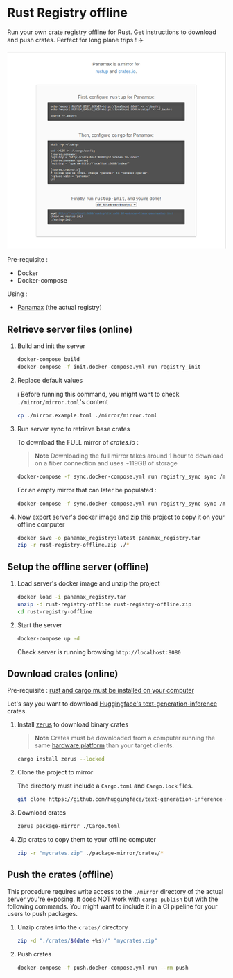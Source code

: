 # Rust Registry offline

Run your own crate registry offline for Rust. Get instructions to download and push crates. Perfect for long plane trips ! :airplane:

![Homepage of Panamax](./homepage.png)

Pre-requisite :

- Docker
- Docker-compose

Using :

- [Panamax](https://github.com/panamax-rs/panamax) (the actual registry)

## Retrieve server files (online)

1. Build and init the server

    ```bash
    docker-compose build
    docker-compose -f init.docker-compose.yml run registry_init
    ```

2. Replace default values

    :information_source: Before running this command, you might want to check `./mirror/mirror.toml`'s content

    ```bash
    cp ./mirror.example.toml ./mirror/mirror.toml
    ```

3. Run server sync to retrieve base crates

    To download the FULL mirror of _crates.io_ :

    > **Note**
    > Downloading the full mirror takes around 1 hour to download on a fiber connection and uses ~119GB of storage

    ```bash
    docker-compose -f sync.docker-compose.yml run registry_sync sync /mirror
    ```

    For an empty mirror that can later be populated :

    ```bash
    docker-compose -f sync.docker-compose.yml run registry_sync sync /mirror /vendor
    ```

4. Now export server's docker image and zip this project to copy it on your offline computer

    ```bash
    docker save -o panamax_registry:latest panamax_registry.tar
    zip -r rust-registry-offline.zip ./*
    ```

## Setup the offline server (offline)

1. Load server's docker image and unzip the project

    ```bash
    docker load -i panamax_registry.tar
    unzip -d rust-registry-offline rust-registry-offline.zip
    cd rust-registry-offline
    ```

2. Start the server

    ```bash
    docker-compose up -d
    ```

    Check server is running browsing `http://localhost:8080`

## Download crates (online)

Pre-requisite : [rust and cargo must be installed on your computer](https://www.rust-lang.org/tools/install)

Let's say you want to download [Huggingface's text-generation-inference](https://github.com/huggingface/text-generation-inference) crates.

1. Install [zerus](https://github.com/wcampbell0x2a/zerus) to download binary crates

    > **Note**
    > Crates must be downloaded from a computer running the same [hardware platform](https://doc.rust-lang.org/nightly/rustc/platform-support.html) than your target clients.

    ```bash
    cargo install zerus --locked
    ```

2. Clone the project to mirror

    The directory must include a `Cargo.toml` and `Cargo.lock` files.

    ```bash
    git clone https://github.com/huggingface/text-generation-inference && cd text-generation-inference
    ```

3. Download crates

    ```bash
    zerus package-mirror ./Cargo.toml
    ```

4. Zip crates to copy them to your offline computer

    ```bash
    zip -r "mycrates.zip" ./package-mirror/crates/*
    ```

## Push the crates (offline)

This procedure requires write access to the `./mirror` directory of the actual server you're exposing. It does NOT work with `cargo publish` but with the following commands. You might want to include it in a CI pipeline for your users to push packages.

1. Unzip crates into the `crates/` directory

    ```bash
    zip -d "./crates/$(date +%s)/" "mycrates.zip"
    ```

2. Push crates

    ```bash
    docker-compose -f push.docker-compose.yml run --rm push
    ```
